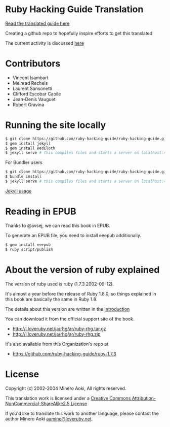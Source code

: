 Ruby Hacking Guide Translation
==============================
[Read the translated guide here](http://ruby-hacking-guide.github.io/)

Creating a github repo to hopefully inspire efforts to get this translated

The current activity is discussed
[here](https://github.com/ruby-hacking-guide/ruby-hacking-guide.github.com/pull/2)


Contributors
============

* Vincent Isambart
* Meinrad Recheis
* Laurent Sansonetti
* Clifford Escobar Caoile
* Jean-Denis Vauguet
* Robert Gravina

Running the site locally
==========

```sh
$ git clone https://github.com/ruby-hacking-guide/ruby-hacking-guide.github.com
$ gem install jekyll
$ gem install RedCloth
$ jekyll serve # this compiles files and starts a server on localhost:4000.
```


For Bundler users
```sh
$ git clone https://github.com/ruby-hacking-guide/ruby-hacking-guide.github.com
$ bundle install
$ jekyll serve # this compiles files and starts a server on localhost:4000.
```


[Jekyll usage](https://github.com/mojombo/jekyll/wiki/usage)


Reading in EPUB
=========

Thanks to @avsej, we can read this book in EPUB.

To generate an EPUB file, you need to install eeepub additionally.

```sh
$ gem install eeepub
$ ruby script/publish
```


About the version of ruby explained
==========

The version of ruby used is ruby (1.7.3 2002-09-12).

It's almost a year before the release of Ruby 1.8.0,
so things explained in this book are basically the same in Ruby 1.8.

The details about this version are written in the
[Introduction](http://ruby-hacking-guide.github.io/intro.html)

You can download it from the official support site of the book.
* http://i.loveruby.net/ja/rhg/ar/ruby-rhg.tar.gz
* http://i.loveruby.net/ja/rhg/ar/ruby-rhg.zip

It's also available from this Organization's repo at
* https://github.com/ruby-hacking-guide/ruby-1.7.3


License
=======

Copyright (c) 2002-2004 Minero Aoki, All rights reserved.

This translation work is licensed under a
[Creative Commons Attribution-NonCommercial-ShareAlike2.5 License](http://creativecommons.org/licenses/by-nc-sa/2.5/)

If you'd like to translate this work to another language,
please contact the author Minero Aoki <aamine@loveruby.net>.
